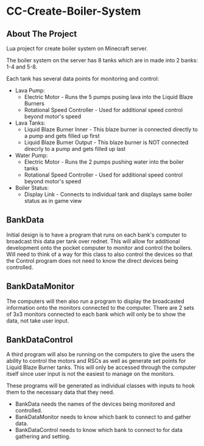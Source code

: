 # CC-Create-Boiler-System

## About The Project
Lua project for create boiler system on Minecraft server.

The boiler system on the server has 8 tanks which are in made into 2 banks: 1-4 and 5-8.

Each tank has several data points for monitoring and control:
 - Lava Pump:
   - Electric Motor - Runs the 5 pumps pusing lava into the Liquid Blaze Burners
   - Rotational Speed Controller - Used for additional speed control beyond motor's speed
 - Lava Tanks:
   - Liquid Blaze Burner Inner - This blaze burner is connected directly to a pump and gets filled up first
   - Liquid Blaze Burner Output - This blaze burner is NOT connected direcrly to a pump and gets filled up last
 - Water Pump:
   - Electric Motor - Runs the 2 pumps pushing water into the boiler tanks
   - Rotational Speed Controller - Used for additional speed control beyond motor's speed
 - Boiler Status:
   - Display Link - Connects to individual tank and displays same boiler status as in game view

## BankData
Initial design is to have a program that runs on each bank's computer to broadcast this data per tank over rednet.
This will allow for additional development onto the pocket computer to monitor and control the boilers. Will need to think
of a way for this class to also control the devices so that the Control program does not need to know the direct devices being
controlled.

## BankDataMonitor
The computers will then also run a program to display the broadcasted information onto the monitors connected to the computer.
There are 2 sets of 3x3 monitors connected to each bank which will only be to show the data, not take user input.

## BankDataControl
A third program will also be running on the computers to give the users the ability to control the motors and RSCs as well as 
generate set points for Liquid Blaze Burner tanks. This will only be accessed through the computer itself since user input is
not the easiest to manage on the monitors.

These programs will be generated as individual classes with inputs to hook them to the necessary data that they need.
 - BankData needs the names of the devices being monitored and controlled.
 - BankDataMonitor needs to know which bank to connect to and gather data.
 - BankDataControl needs to know which bank to connect to for data gathering and setting.
